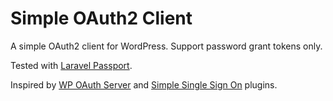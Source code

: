 # Simple OAuth2 Client

A simple OAuth2 client for WordPress. Support password grant tokens only.

Tested with [Laravel Passport](https://laravel.com/docs/5.8/passport).

Inspired by [WP OAuth Server](https://wordpress.org/plugins/oauth2-provider/) and [Simple Single Sign On](https://wordpress.org/plugins/single-sign-on-client/) plugins.
